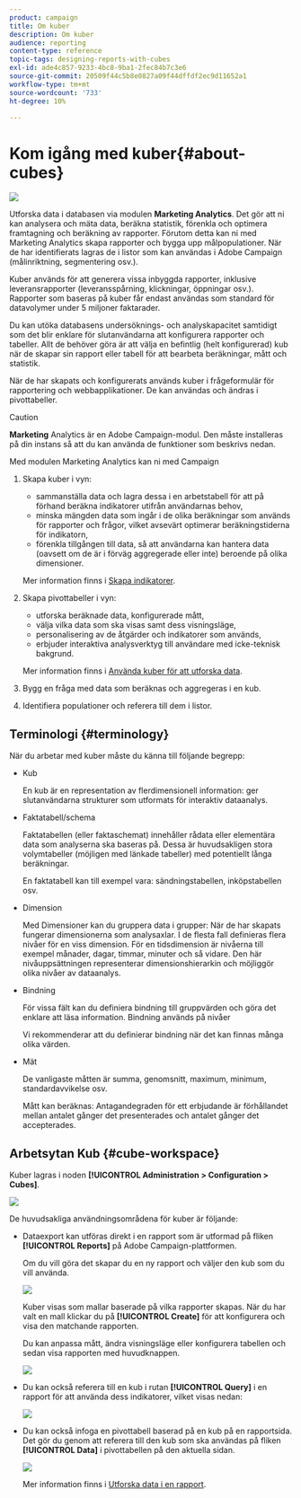 ```yaml
---
product: campaign
title: Om kuber
description: Om kuber
audience: reporting
content-type: reference
topic-tags: designing-reports-with-cubes
exl-id: ade4c857-9233-4bc8-9ba1-2fec84b7c3e6
source-git-commit: 20509f44c5b8e0827a09f44dffdf2ec9d11652a1
workflow-type: tm+mt
source-wordcount: '733'
ht-degree: 10%

---
```


# Kom igång med kuber{#about-cubes}

![](../../assets/common.svg)

Utforska data i databasen via modulen **Marketing Analytics**. Det gör att ni kan analysera och mäta data, beräkna statistik, förenkla och optimera framtagning och beräkning av rapporter. Förutom detta kan ni med Marketing Analytics skapa rapporter och bygga upp målpopulationer. När de har identifierats lagras de i listor som kan användas i Adobe Campaign (målinriktning, segmentering osv.).

Kuber används för att generera vissa inbyggda rapporter, inklusive leveransrapporter (leveransspårning, klickningar, öppningar osv.). Rapporter som baseras på kuber får endast användas som standard för datavolymer under 5 miljoner faktarader.

Du kan utöka databasens undersöknings- och analyskapacitet samtidigt som det blir enklare för slutanvändarna att konfigurera rapporter och tabeller. Allt de behöver göra är att välja en befintlig (helt konfigurerad) kub när de skapar sin rapport eller tabell för att bearbeta beräkningar, mått och statistik.

När de har skapats och konfigurerats används kuber i frågeformulär för rapportering och webbapplikationer. De kan användas och ändras i pivottabeller.

>[!CAUTION]
>
>**Marketing** Analytics är en Adobe Campaign-modul. Den måste installeras på din instans så att du kan använda de funktioner som beskrivs nedan.

Med modulen Marketing Analytics kan ni med Campaign

1. Skapa kuber i vyn:

   * sammanställa data och lagra dessa i en arbetstabell för att på förhand beräkna indikatorer utifrån användarnas behov,
   * minska mängden data som ingår i de olika beräkningar som används för rapporter och frågor, vilket avsevärt optimerar beräkningstiderna för indikatorn,
   * förenkla tillgången till data, så att användarna kan hantera data (oavsett om de är i förväg aggregerade eller inte) beroende på olika dimensioner.

   Mer information finns i [Skapa indikatorer](../../reporting/using/creating-indicators.md).

1. Skapa pivottabeller i vyn:

   * utforska beräknade data, konfigurerade mått,
   * välja vilka data som ska visas samt dess visningsläge,
   * personalisering av de åtgärder och indikatorer som används,
   * erbjuder interaktiva analysverktyg till användare med icke-teknisk bakgrund.

   Mer information finns i [Använda kuber för att utforska data](../../reporting/using/using-cubes-to-explore-data.md).

1. Bygg en fråga med data som beräknas och aggregeras i en kub.
1. Identifiera populationer och referera till dem i listor.

## Terminologi {#terminology}

När du arbetar med kuber måste du känna till följande begrepp:

* Kub

   En kub är en representation av flerdimensionell information: ger slutanvändarna strukturer som utformats för interaktiv dataanalys.

* Faktatabell/schema

   Faktatabellen (eller faktaschemat) innehåller rådata eller elementära data som analyserna ska baseras på. Dessa är huvudsakligen stora volymtabeller (möjligen med länkade tabeller) med potentiellt långa beräkningar.

   En faktatabell kan till exempel vara: sändningstabellen, inköpstabellen osv.

* Dimension

   Med Dimensioner kan du gruppera data i grupper: När de har skapats fungerar dimensionerna som analysaxlar. I de flesta fall definieras flera nivåer för en viss dimension. För en tidsdimension är nivåerna till exempel månader, dagar, timmar, minuter och så vidare. Den här nivåuppsättningen representerar dimensionshierarkin och möjliggör olika nivåer av dataanalys.

* Bindning

   För vissa fält kan du definiera bindning till gruppvärden och göra det enklare att läsa information. Bindning används på nivåer

   Vi rekommenderar att du definierar bindning när det kan finnas många olika värden.

* Mät

   De vanligaste måtten är summa, genomsnitt, maximum, minimum, standardavvikelse osv.

   Mått kan beräknas: Antagandegraden för ett erbjudande är förhållandet mellan antalet gånger det presenterades och antalet gånger det accepterades.

## Arbetsytan Kub {#cube-workspace}

Kuber lagras i noden **[!UICONTROL Administration > Configuration > Cubes]**.

![](assets/s_advuser_cube_node.png)

De huvudsakliga användningsområdena för kuber är följande:

* Dataexport kan utföras direkt i en rapport som är utformad på fliken **[!UICONTROL Reports]** på Adobe Campaign-plattformen.

   Om du vill göra det skapar du en ny rapport och väljer den kub som du vill använda.

   ![](assets/cube_create_new.png)

   Kuber visas som mallar baserade på vilka rapporter skapas. När du har valt en mall klickar du på **[!UICONTROL Create]** för att konfigurera och visa den matchande rapporten.

   Du kan anpassa mått, ändra visningsläge eller konfigurera tabellen och sedan visa rapporten med huvudknappen.

   ![](assets/cube_display_new.png)

* Du kan också referera till en kub i rutan **[!UICONTROL Query]** i en rapport för att använda dess indikatorer, vilket visas nedan:

   ![](assets/s_advuser_query_using_a_cube.png)

* Du kan också infoga en pivottabell baserad på en kub på en rapportsida. Det gör du genom att referera till den kub som ska användas på fliken **[!UICONTROL Data]** i pivottabellen på den aktuella sidan.

   ![](assets/s_advuser_cube_in_report.png)

   Mer information finns i [Utforska data i en rapport](../../reporting/using/using-cubes-to-explore-data.md#exploring-the-data-in-a-report).
